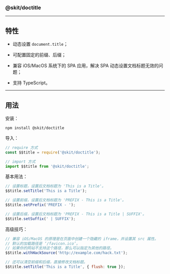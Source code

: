 ### @skit/doctitle

---

## 特性

-   动态设置 `document.title`；

-   可配置固定的前缀、后缀；

-   兼容 iOS/MacOS 系统下的 SPA 应用，解决 SPA 动态设置文档标题无效的问题；

-   支持 TypeScript。

---

## 用法

安装：

```shell
npm install @skit/doctitle
```

导入：

```javascript
// require 方式
const $$title = require('@skit/doctitle');

// import 方式
import $$title from '@skit/doctitle';
```

基本用法：

```javascript
// 设置标题，设置后文档标题为 'This is a Title'。
$$title.setTitle('This is a Title');

// 设置前缀，设置后文档标题为 'PREFIX - This is a Title'。
$$title.setPrefix('PREFIX - ');

// 设置后缀，设置后文档标题为 'PREFIX - This is a Title | SUFFIX'。
$$title.setSuffix(' | SUFFIX');
```

高级技巧：

```javascript
// 兼容 iOS/MacOS 的原理是在页面中创建一个隐藏的 iframe，并设置其 src 属性。
// 默认的加载路径是 ‘/favicon.ico’。
// 如果你的网站不支持这个路径，那么可以指定为其他的路径。
$$title.withHackSource('http://example.com/hack.txt');

// 还可以清空前缀和后缀，直接修改文档标题。
$$title.setTitle('This is a Title', { flush: true });
```
